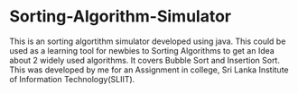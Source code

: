 # Sorting-Algorithm-Simulator
This is an sorting algortithm simulator developed using java. This could be used as a learning tool for newbies to Sorting Algorithms to get an Idea about 2 widely used algorithms. It covers Bubble Sort and Insertion Sort. This was developed by me for an Assignment in college, Sri Lanka Institute of Information Technology(SLIIT).
